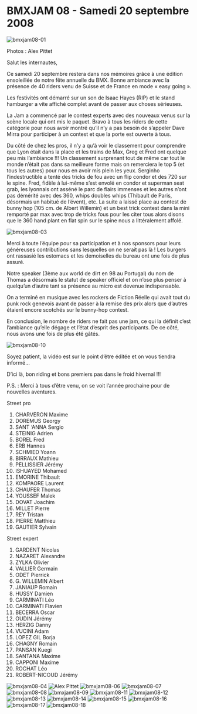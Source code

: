 # BMXJAM 08 - Samedi 20 septembre 2008

![bmxjam08-01](./media/bmxjam08-01.jpg)

Photos : Alex Pittet

Salut les internautes,

Ce samedi 20 septembre restera dans nos mémoires grâce à une édition ensoleillée de notre fête annuelle du BMX. Bonne ambiance avec la présence de 40 riders venu de Suisse et de France en mode « easy going ».

Les festivités ont démarré sur un son de Isaac Hayes (RIP) et le stand hamburger a vite affiché complet avant de passer aux choses sérieuses.

La Jam a commencé par le contest experts avec des nouveaux venus sur la scène locale qui ont mis le paquet. Bravo à tous les riders de cette catégorie pour nous avoir montré qu’il n’y a pas besoin de s’appeler Dave Mirra pour participer à un contest et que la porte est ouverte à tous.

Du côté de chez les pros, il n’y a qu’à voir le classement pour comprendre que Lyon était dans la place et les trains de Max, Greg et Fred ont quelque peu mis l’ambiance !!! Un classement surprenant tout de même car tout le monde n’était pas dans sa meilleure forme mais on remerciera le top 5 (et tous les autres) pour nous en avoir mis plein les yeux. Serginho l’indestructible a tenté des tricks de fou avec un flip condor et des 720 sur le spine. Fred, fidèle à lui-même s’est envolé en condor et superman seat grab, les lyonnais ont asséné le parc de flairs immenses et les autres n’ont pas démérité avec des 360, whips doubles whips (Thibault de Paris, désormais un habitué de l’évent), etc. La suite a laissé place au contest de bunny hop (105 cm. de Albert Willemin) et un best trick contest dans la mini remporté par max avec trop de tricks fous pour les citer tous alors disons que le 360 hand plant en flat spin sur le spine nous a littéralement affolé.

![bmxjam08-03](./media/bmxjam08-03.jpg)

Merci à toute l’équipe pour sa participation et à nos sponsors pour leurs généreuses contributions sans lesquelles on ne serait pas là ! Les burgers ont rassasié les estomacs et les demoiselles du bureau ont une fois de plus assuré.

Notre speaker (3ème aux world de dirt en 98 au Portugal) du nom de Thomas a désormais le statut de speaker officiel et on n’ose plus penser à quelqu’un d’autre tant sa présence au micro est devenue indispensable.

On a terminé en musique avec les rockers de Fiction Réelle qui avait tout du punk rock genevois avant de passer à la remise des prix alors que d’autres étaient encore scotchés sur le bunny-hop contest.

En conclusion, le nombre de riders ne fait pas une jam, ce qui la définit c’est l’ambiance qu’elle dégage et l’état d’esprit des participants. De ce côté, nous avons une fois de plus été gâtés.

![bmxjam08-10](./media/bmxjam08-10.jpg)

Soyez patient, la vidéo est sur le point d’être éditée et on vous tiendra informé…

D’ici là, bon riding et bons premiers pas dans le froid hivernal !!!

P.S. : Merci à tous d’être venu, on se voit l’année prochaine pour de nouvelles aventures.

Street pro

1. CHARVERON Maxime
1. DOREMUS Georgy
1. SANT ‘ANNA Sergio
1. STEINIG Adrien
1. BOREL Fred
1. ERB Hannes
1. SCHMIED Yoann
1. BIRRAUX Mathieu
1. PELLISSIER Jérémy
1. ISHUAYED Mohamed
1. EMORINE Thibault
1. KOMPAORE Laurent
1. CHAUFER Thomas
1. YOUSSEF Malek
1. DOVAT Joachim
1. MILLET Pierre
1. REY Tristan
1. PIERRE Matthieu
1. GAUTIER Sylvain

Street expert

1. GARDENT Nicolas
1. NAZARET Alexandre
1. ZYLKA Olivier
1. VALLIER Germain
1. ODET Pierrick
1. G. WILLEMIN Albert
1. JANIAUP Romain
1. HUSSY Damien
1. CARMINATI  Léo
1. CARMINATI Flavien
1. BECERRA Oscar
1. OUDIN Jérémy
1. HERZIG Danny
1. VUCINI Adam
1. LOPEZ GIL Borja
1. CHAGNY Romain
1. PANSAN Kuegi
1. SANTANA Maxime
1. CAPPONI Maxime
1. ROCHAT Léo
1. ROBERT-NICOUD Jérémy

![bmxjam08-04](./media/bmxjam08-04.jpg)
![Alex Pittet](./media/bmxjam08-05.jpg)
![bmxjam08-06](./media/bmxjam08-06.jpg)
![bmxjam08-07](./media/bmxjam08-07.jpg)
![bmxjam08-08](./media/bmxjam08-08.jpg)
![bmxjam08-09](./media/bmxjam08-09.jpg)
![bmxjam08-11](./media/bmxjam08-11.jpg)
![bmxjam08-12](./media/bmxjam08-12.jpg)
![bmxjam08-13](./media/bmxjam08-13.jpg)
![bmxjam08-14](./media/bmxjam08-14.jpg)
![bmxjam08-15](./media/bmxjam08-15.jpg)
![bmxjam08-16](./media/bmxjam08-16.jpg)
![bmxjam08-17](./media/bmxjam08-17.jpg)
![bmxjam08-18](./media/bmxjam08-18.jpg)
